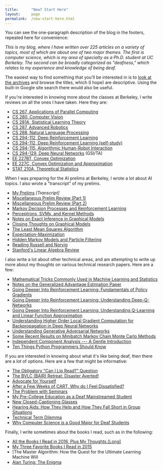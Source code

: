 ```yaml
---
title:      "New? Start Here"
layout:     page
permalink:  /new-start-here.html
---
```


You can see the one-paragraph description of the blog in the footers, repeated
here for convenience:

*This is my blog, where I have written over 225 articles on a variety of topics,
most of which are about one of two major themes. The first is computer science,
which is my area of specialty as a Ph.D. student at UC Berkeley. The second can
be broadly categorized as "deafness," which relates to my experience and
knowledge of being deaf.*

The easiest way to find something that you'll be interested in is to [look at
the archives][10] and browse the titles, which (I hope) are descriptive. Using
the built-in Google site search there would also be useful.

If you're interested in knowing more about the classes at Berkeley, I write
reviews on all the ones I have taken. Here they are:

- [CS 267, Applications of Parallel Computing][40]
- [CS 280, Computer Vision][39]
- [CS 281A, Statistical Learning Theory][38]
- [CS 287, Advanced Robotics][1]
- [CS 288, Natural Language Processing][37]
- [CS 294-112, Deep Reinforcement Learning][2]
- [CS 294-112, Deep Reinforcement Learning (self-study)][50]
- [CS 294-115, Algorithmic Human-Robot Interaction][29]
- [CS 294-129, Deep Neural Networks][43] (GSI/TA)
- [EE 227BT, Convex Optimization][3]
- [EE 227C, Convex Optimization and Approximation][4]
- [STAT 210A, Theoretical Statistics][28]

When I was preparing for the AI prelims at Berkeley, I wrote a lot about AI
topics. I also wrote a "transcript" of my prelims.

- [My Prelims][9] *[Transcript]*
- [Miscellaneous Prelim Review (Part 1)][45]
- [Miscellaneous Prelim Review (Part 2)][46]
- [Markov Decision Processes and Reinforcement Learning][5]
- [Perceptrons, SVMs, and Kernel Methods][6]
- [Notes on Exact Inference in Graphical Models][7]
- [Closing Thoughts on Graphical Models][48]
- [The Least Mean Squares Algorithm][8]
- [Expectation-Maximization][35]
- [Hidden Markov Models and Particle Filtering][36]
- [Reading Russell and Norvig][44]
- [Stanford's Linear Algebra Review][47]

I also write a lot about other technical areas, and am attempting to write up
more about my thoughts on various technical research papers. Here are a few:

- [Mathematical Tricks Commonly Used in Machine Learning and Statistics][49]
- [Notes on the Generalized Advantage Estimation Paper][42]
- [Going Deeper Into Reinforcement Learning: Fundamentals of Policy Gradients][33]
- [Going Deeper Into Reinforcement Learning: Understanding Deep-Q-Networks][30]
- [Going Deeper Into Reinforcement Learning: Understanding Q-Learning and Linear Function Approximation][34]
- [Understanding Higher Order Local Gradient Computation for Backpropagation in Deep Neural Networks][32]
- [Understanding Generative Adversarial Networks][41]
- [Some Recent Results on Minibatch Markov Chain Monte Carlo Methods][25]
- [Independent Component Analysis --- A Gentle Introduction][17]
- [Ten Things Python Programmers Should Know][14]

If you are interested in knowing about what it's like being deaf, then there are
a *lot* of options.  Here are a few that might be informative:

- [The Obligatory "Can I Lip Read?" Question][19]
- [The BVLC (BAIR) Retreat: Disaster Averted!][18]
- [Advocate for Yourself][13]
- [After a Few Weeks of CART, Why do I Feel Dissatisfied?][16]
- [The Problem with Seminars][15]
- [My Pre-College Education as a Deaf Mainstreamed Student][22]
- [New Closed-Captioning Glasses][23]
- [Hearing Aids: How They Help and How They Fall Short in Group Situations][11]
- [Technical Term Dilemma][21]
- [Why Computer Science is a Good Major for Deaf Students][12]

Finally, I write sometimes about the books I read, such as in the following:

- [All the Books I Read in 2016, Plus My Thoughts [Long]][26]
- [My Three Favorite Books I Read in 2015][20]
- [The Master Algorithm: How the Quest for the Ultimate Learning Machine Will
- [Alan Turing: The Enigma][51]

[1]:https://danieltakeshi.github.io/2015-12-21-review-of-advanced-robotics-cs-287-at-berkeley/
[2]:https://danieltakeshi.github.io/2015-12-17-review-of-deep-reinforcement-learning-cs-294-112-at-berkeley/
[3]:https://danieltakeshi.github.io/2015-12-22-review-of-convex-optimization-ee-227bt-at-berkeley/
[4]:https://danieltakeshi.github.io/2016-05-21-review-of-convex-optimization-and-approximation-ee-227c-at-berkeley/
[5]:https://danieltakeshi.github.io/2015-08-02-markov-decision-processes-and-reinforcement-learning/
[6]:https://danieltakeshi.github.io/2015-08-08-perceptrons-svms-and-kernel-methods.md/
[7]:https://danieltakeshi.github.io/2015-07-12-notes-on-exact-inference-in-graphical-models/
[8]:https://danieltakeshi.github.io/2015-07-29-the-least-mean-squares-algorithm/
[9]:https://danieltakeshi.github.io/2015-09-01-my-prelims/
[10]:https://danieltakeshi.github.io/archive.html
[11]:https://danieltakeshi.github.io/2012/08/06/hearing-aids-how-they-help-and-how-they-fall-short-in-group-situations/
[12]:https://danieltakeshi.github.io/2013/02/06/why-computer-science-is-a-good-major-for-deaf-students/
[13]:https://danieltakeshi.github.io/2015-06-20-advocate-for-yourself/
[14]:https://danieltakeshi.github.io/2013/07/05/ten-things-python-programmers-should-know/
[15]:https://danieltakeshi.github.io/2013/11/10/the-problem-with-seminars/
[16]:https://danieltakeshi.github.io/2014/10/05/after-a-few-weeks-of-cart-why-do-i-feel-dissatisfied/
[17]:https://danieltakeshi.github.io/2015/01/03/independent-component-analysis-a-gentle-introduction/
[18]:https://danieltakeshi.github.io/2016-04-16-the-bvlc-bair-retreat-disaster-averted/
[19]:https://danieltakeshi.github.io/2016-05-24-the-obligatory-can-i-lip-read-question/
[20]:https://danieltakeshi.github.io/2015-12-28-my-three-favorite-books-i-read-in-2015/
[21]:https://danieltakeshi.github.io/2012/02/04/technical-term-dilemma/
[22]:https://danieltakeshi.github.io/2013/08/08/my-pre-college-education-as-a-deaf-mainstreamed-student/
[23]:https://danieltakeshi.github.io/2013/06/28/new-closed-captioning-glasses/
[24]:https://danieltakeshi.github.io/2013/07/12/its-time-to-ditch-powerpoint-and-word-in-favor-of-latex/
[25]:https://danieltakeshi.github.io/2016-06-19-some-recent-results-on-minibatch-markov-chain-monte-carlo-methods/
[26]:https://danieltakeshi.github.io/2016/12/31/all-the-books-i-read-in-2016-plus-my-thoughts-long
[27]:https://danieltakeshi.github.io/2016-05-31-the-master-algorithm-how-the-quest-for-the-ultimate-learning-machine-will-remake-our-world/
[28]:https://danieltakeshi.github.io/2016/12/20/review-of-theoretical-statistics-stat-210a-at-berkeley/
[29]:https://danieltakeshi.github.io/2016/12/20/review-of-algorithmic-human-robot-interaction-cs-294-115-at-berkeley/
[30]:https://danieltakeshi.github.io/2016/12/01/going-deeper-into-reinforcement-learning-understanding-dqn/
[31]:https://danieltakeshi.github.io/2016/12/30/five-years-of-blogging/
[32]:https://danieltakeshi.github.io/2017/01/21/understanding-higher-order-local-gradient-computation-for-backpropagation-in-deep-neural-networks/
[33]:https://danieltakeshi.github.io/2017/03/28/going-deeper-into-reinforcement-learning-fundamentals-of-policy-gradients/
[34]:https://danieltakeshi.github.io/2016/10/31/going-deeper-into-reinforcement-learning-understanding-q-learning-and-linear-function-approximation/
[35]:https://danieltakeshi.github.io/2015-07-25-hidden-markov-models-and-particle-filtering/
[36]:https://danieltakeshi.github.io/2015-07-18-expectation-maximization/
[37]:https://danieltakeshi.github.io/2015/02/14/review-of-natural-language-processing-cs-288-at-berkeley/
[38]:https://danieltakeshi.github.io/2014/12/30/review-of-statistical-learning-theory-cs-281a-at-berkeley/
[39]:https://danieltakeshi.github.io/2015-05-31-review-computer-vision-berkeley/
[40]:https://danieltakeshi.github.io/2016-05-27-review-of-applications-of-parallel-computing-cs-267-at-berkeley/
[41]:https://danieltakeshi.github.io/2017/03/05/understanding-generative-adversarial-networks/
[42]:https://danieltakeshi.github.io/2017/04/02/notes-on-the-generalized-advantage-estimation-paper/
[43]:https://danieltakeshi.github.io/2016/12/19/reflections-on-being-a-gsi-for-deep-neural-networks-cs-294-129-at-berkeley/
[44]:https://danieltakeshi.github.io/2015-06-22-reading-russell-and-norvig/
[45]:https://danieltakeshi.github.io/2015-08-18-miscellaneous-prelim-review-part-1/
[46]:https://danieltakeshi.github.io/2015-08-22-miscellaneous-prelim-review-part-2/
[47]:https://danieltakeshi.github.io/2015-07-26-stanfords-linear-algebra-review/
[48]:https://danieltakeshi.github.io/2015-07-15-closing-thoughts-on-graphical-models/
[49]:https://danieltakeshi.github.io/2017/05/06/mathematical-tricks-commonly-used-in-machine-learning-and-statistics
[50]:https://danieltakeshi.github.io/2017/05/24/deep-reinforcement-learning-cs-294-112-at-berkeley-take-two
[51]:https://danieltakeshi.github.io/2017/05/21/alan-turing-the-enigma
